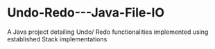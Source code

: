 # Undo-Redo---Java-File-IO
A Java project detailing Undo/ Redo functionalities implemented using established Stack implementations
